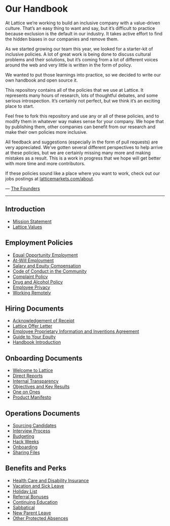 # Our Handbook

At Lattice we’re working to build an inclusive company with a value-driven culture. That’s an easy thing to want and say, but it’s difficult to practice because exclusion is the default in our industry. It takes active effort to find the hidden biases in our companies and remove them.

As we started growing our team this year, we looked for a starter-kit of inclusive policies. A lot of great work is being done to discuss cultural problems and their solutions, but it’s coming from a lot of different voices around the web and very little is written in the form of policy.

We wanted to put those learnings into practice, so we decided to write our own handbook and open source it.

This repository contains all of the policies that we use at Lattice. It represents many hours of research, lots of thoughtful debates, and some serious introspection. It’s certainly not perfect, but we think it’s an exciting place to start.

Feel free to fork this repository and use any or all of these policies, and to modify them in whatever way makes sense for your company. We hope that by publishing them, other companies can benefit from our research and make their own policies more inclusive.

All feedback and suggestions (especially in the form of pull requests) are very appreciated. We’ve gotten several different perspectives to help arrive at these policies, but we are certainly missing many more and making mistakes as a result. This is a work in progress that we hope will get better with more time and more contributors.

If these policies sound like a place where you want to work, check out our jobs postings at [latticemarkets.com/about](https://latticemarkets.com/about).

— [The Founders](https://twitter.com/latticemarkets)

***


## Introduction
* [Mission Statement](https://github.com/latticemarkets/employee-handbook/blob/master/Mission%20Statement.md)
* [Lattice Values](https://github.com/latticemarkets/employee-handbook/blob/master/Lattice%20Values.md)

## Employment Policies
* [Equal Opportunity Employment](https://github.com/latticemarkets/employee-handbook/blob/master/Employment%20Policies/Equal%20Opportunity%20Employment.md)
* [At-Will Employment](https://github.com/latticemarkets/employee-handbook/blob/master/Employment%20Policies/At-Will%20Employment.md)
* [Salary and Equity Compensation](https://github.com/latticemarkets/employee-handbook/blob/master/Employment%20Policies/Salary%20and%20Equity%20Compensation.md)
* [Code of Conduct in the Community](https://github.com/latticemarkets/employee-handbook/blob/master/Employment%20Policies/Code%20of%20Conduct%20in%20the%20Community.md)
* [Complaint Policy](https://github.com/latticemarkets/employee-handbook/blob/master/Employment%20Policies/Complaint%20Policy.md)
* [Drug and Alcohol Policy](https://github.com/latticemarkets/employee-handbook/blob/master/Employment%20Policies/Drug%20and%20Alcohol%20Policy.md)
* [Employee Privacy](https://github.com/latticemarkets/employee-handbook/blob/master/Employment%20Policies/Employee%20Privacy.md)
* [Working Remotely](https://github.com/latticemarkets/employee-handbook/blob/master/Employment%20Policies/Working%20Remotely.md)

## Hiring Documents
* [Acknowledgement of Receipt](https://github.com/latticemarkets/employee-handbook/blob/master/Hiring%20Documents/Acknowledgment%20of%20Receipt.md)
* [Lattice Offer Letter](https://github.com/latticemarkets/employee-handbook/blob/master/Hiring%20Documents/Lattice%20Offer%20Letter.md)
* [Employee Proprietary Information and Inventions Agreement](https://github.com/latticemarkets/employee-handbook/blob/master/Hiring%20Documents/Employee%20Proprietary%20Information%20and%20Inventions%20Assignment%20Agreement.md)
* [Guide to Your Equity](https://github.com/latticemarkets/employee-handbook/blob/master/Hiring%20Documents/Guide%20to%20Your%20Equity.md)
* [Handbook Introduction](https://github.com/latticemarkets/employee-handbook/blob/master/Hiring%20Documents/Handbook%20Introduction.md)

## Onboarding Documents
* [Welcome to Lattice](https://github.com/latticemarkets/employee-handbook/blob/master/Onboarding%20Documents/Welcome%20to%20Lattice.md)
* [Direct Reports](https://github.com/latticemarkets/employee-handbook/blob/master/Onboarding%20Documents/Direct%20Reports.md)
* [Internal Transparency](https://github.com/latticemarkets/employee-handbook/blob/master/Onboarding%20Documents/Internal%20Transparency.md)
* [Objectives and Key Results](https://github.com/latticemarkets/employee-handbook/blob/master/Onboarding%20Documents/Objectives%20and%20Key%20Results.md)
* [One on Ones](https://github.com/latticemarkets/employee-handbook/blob/master/Onboarding%20Documents/One%20on%20Ones.md)
* [Product Manifesto](https://github.com/latticemarkets/employee-handbook/blob/master/Onboarding%20Documents/Product%20Manifesto.md)

## Operations Documents
* [Sourcing Candidates](https://github.com/latticemarkets/employee-handbook/blob/master/Operations%20Documents/Sourcing%20Candidates.md)
* [Interview Process](https://github.com/latticemarkets/employee-handbook/blob/master/Operations%20Documents/Interview%20Process.md)
* [Budgeting](https://github.com/latticemarkets/employee-handbook/blob/master/Operations%20Documents/Budgeting.md)
* [Hack Weeks](https://github.com/latticemarkets/employee-handbook/blob/master/Operations%20Documents/Hack%20Weeks.md)
* [Onboarding](https://github.com/latticemarkets/employee-handbook/blob/master/Operations%20Documents/Onboarding.md)
* [Sharing Files](https://github.com/latticemarkets/employee-handbook/blob/master/Operations%20Documents/Sharing%20Files.md)

## Benefits and Perks
* [Health Care and Disability Insurance](https://github.com/latticemarkets/employee-handbook/blob/master/Benefits%20and%20Perks/Healthcare%20and%20Disability%20Insurance.md)
* [Vacation and Sick Leave](https://github.com/latticemarkets/employee-handbook/blob/master/Benefits%20and%20Perks/Vacation%20and%20Sick%20Leave.md)
* [Holiday List](https://github.com/latticemarkets/employee-handbook/blob/master/Benefits%20and%20Perks/Holiday%20List.md)
* [Referral Bonuses](https://github.com/latticemarkets/employee-handbook/blob/master/Benefits%20and%20Perks/Referral%20Bonuses.md)
* [Continuing Education](https://github.com/latticemarkets/employee-handbook/blob/master/Benefits%20and%20Perks/Continuing%20Education.md)
* [Sabbatical](https://github.com/latticemarkets/employee-handbook/blob/master/Benefits%20and%20Perks/Sabbatical.md)
* [New Parent Leave](https://github.com/latticemarkets/employee-handbook/blob/master/Benefits%20and%20Perks/New%20Parent%20Leave.md)
* [Other Protected Absences](https://github.com/latticemarkets/employee-handbook/blob/master/Benefits%20and%20Perks/Other%20Protected%20Absences.md)
